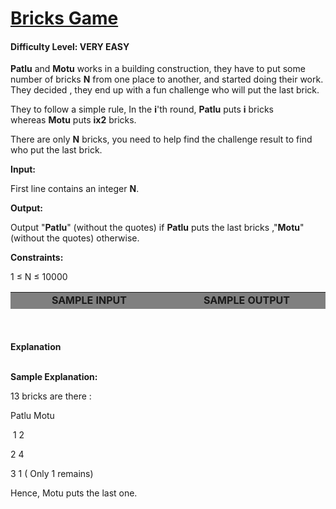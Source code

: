 <!DOCTYPE html>
<html>
<body>


<h1 style="color:Tomato;"><a href="https://www.hackerearth.com/practice/basic-programming/input-output/basics-of-input-output/practice-problems/algorithm/bricks-game-5140869d/">Bricks Game</a></h1>

<h4><b> Difficulty Level: VERY EASY </b></h4>

<div class="starwars-lab">
<p><strong>Patlu</strong>&nbsp;and&nbsp;<strong>Motu</strong>&nbsp;works in a building construction, they have to put some number of bricks&nbsp;<strong>N</strong>&nbsp;from one place to another, and started doing their work. They decided , they end up with a fun challenge who will put the last brick.</p>
<p>They to follow a simple rule, In the&nbsp;<strong>i</strong>'th round,&nbsp;<strong>Patlu</strong>&nbsp;puts&nbsp;<strong>i</strong>&nbsp;bricks whereas&nbsp;<strong>Motu</strong>&nbsp;puts&nbsp;<strong>ix2</strong>&nbsp;bricks.</p>
<p>There are only&nbsp;<strong>N</strong>&nbsp;bricks, you need to help find the challenge result to find who put the last brick.</p>
<p><strong>Input:</strong></p>
<p>First line contains an integer&nbsp;<strong>N</strong>.</p>
<p><strong>Output:</strong></p>
<p>Output "<strong>Patlu</strong>" (without the quotes) if&nbsp;<strong>Patlu</strong>&nbsp;puts the last bricks ,"<strong>Motu</strong>"(without the quotes) otherwise.</p>
<p><strong>Constraints:</strong></p>
<p>1 &le; N &le; 10000</p>
<table style="height: 29px;" width="584">
<tbody>
<tr>
<td style="background-color: grey; text-align: center;"><strong>SAMPLE INPUT</strong></td>
<td style="background-color: grey; text-align: center;"><strong>SAMPLE OUTPUT</strong></td>
</tr>
<tr>
<td style="width: 284px;">13</td>
<td style="width: 284px;">Motu</td>
</tr>
</tbody>
</table>
</div>
<div class="less-margin-2 input-output-container">
<div class="input-output right-border">
<div class="form-label">
<div class="weight-600 less-margin-right light float-left small">&nbsp;</div>
<div class="weight-600 less-margin-right light float-left small">&nbsp;</div>
<div class="input-output-opt float-right"><strong>Explanation</strong></div>
<div class="input-output-opt float-right">&nbsp;</div>
</div>
</div>
</div>
<div class="standard-margin">
<div class="less-margin">
<p><strong>Sample Explanation:</strong></p>
<p>13 bricks are there :</p>
<p>Patlu Motu</p>
<p>&nbsp;1 2</p>
<p>2 4</p>
<p>3 1 ( Only 1 remains)</p>
<p>Hence, Motu puts the last one.</p>
</div>
</div>


</body>
</html>




